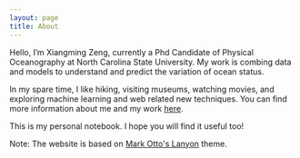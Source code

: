 ```yaml
---
layout: page
title: About
---
```


Hello, I’m Xiangming Zeng, currently a Phd Candidate of Physical Oceanography at North Carolina State University. My work is combing data and models to understand and predict the variation of ocean status.

In my spare time, I like hiking, visiting museums, watching movies, and exploring machine learning and web related new techniques. You can find more information about me and my work [here](http://xzenggit.github.io).

This is my personal notebook. I hope you will find it useful too!

Note: The website is based on [Mark Otto's Lanyon](https://github.com/poole/lanyon) theme.

